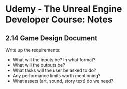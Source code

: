 # Udemy - The Unreal Engine Developer Course: Notes

## 2.14 Game Design Document

Write up the requirements:

* What will the inputs be? In what format?
* What will the outputs be?
* What tasks will the user be asked to do?
* Any performance limits worth mentioning?
* What assets (art, sound, story text) do we need?
